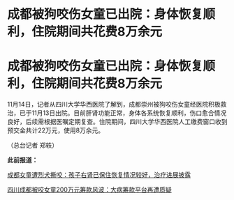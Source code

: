 # 成都被狗咬伤女童已出院：身体恢复顺利，住院期间共花费8万余元

# 成都被狗咬伤女童已出院：身体恢复顺利，住院期间共花费8万余元

11月14日，记者从四川大学华西医院了解到，成都崇州被狗咬伤女童经医院积极救治，已于11月13日出院。目前肝肾功能正常，身体各系统恢复顺利，伤口愈合情况良好，后续需根据医嘱定期复查。住院期间，四川大学华西医院人工缴费窗口收到预交金共计22万元，使用8万余元。

（总台记者 郑轶）

**此前报道：**

[成都女童遭烈犬撕咬：孩子右肾已保住恢复情况较好，治疗进展披露 ](https://new.qq.com/rain/a/20231101A04UI300)

[四川成都被咬女童200万元筹款风波：大病筹款平台再遭质疑 ](https://new.qq.com/rain/a/20231031A095E400)


